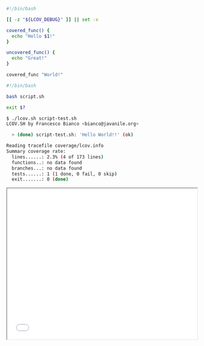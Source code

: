 ```bash
#!/bin/bash

[[ -z "${LCOV_DEBUG}" ]] || set -x

covered_func() {
  echo "Hello $1!"
}

uncovered_func() {
  echo "Great!"
}

covered_func "World!"
```
```bash
#!/bin/bash

bash script.sh

exit $?
```
```bash
$ ./lcov.sh script-test.sh
LCOV.SH by Francesco Bianco <bianco@javanile.org>

  > (done) script-test.sh: 'Hello World!!' (ok)

Reading tracefile coverage/lcov.info
Summary coverage rate:
  lines......: 2.3% (4 of 173 lines)
  functions..: no data found
  branches...: no data found
  tests......: 1 (1 done, 0 fail, 0 skip)
  exit.......: 0 (done)
```
<iframe width="100%" height="400" src="coverage/basic"></iframe>
